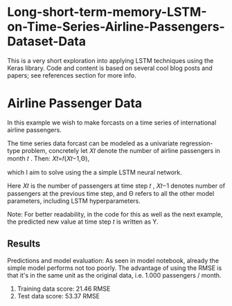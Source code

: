 # Long-short-term-memory-LSTM-on-Time-Series-Airline-Passengers-Dataset-Data
This is a very short exploration into applying LSTM techniques using the Keras library. Code and content is based on several cool blog posts and papers; see references section for more info.

# Airline Passenger Data
In this example we wish to make forcasts on a time series of international airline passengers.

The time series data forcast can be modeled as a univariate regression-type problem, concretely let  𝑋𝑡  denote the number of airline passengers in month  𝑡 . Then: 𝑋𝑡=𝑓(𝑋𝑡−1,Θ), 

which I aim to solve using the a simple LSTM neural network.


Here  𝑋𝑡  is the number of passengers at time step  𝑡 ,  𝑋𝑡−1  denotes number of passengers at the previous time step, and  Θ  refers to all the other model parameters, including LSTM hyperparameters.

Note: For better readability, in the code for this as well as the next example, the predicted new value at time step  𝑡  is written as Y.

## Results
Predictions and model evaluation: As seen in model notebook, already the simple model performs not too poorly. The advantage of using the RMSE is that it's in the same unit as the original data, i.e. 1.000 passengers / month.

1. Training data score: 21.46 RMSE
2. Test data score: 53.37 RMSE
